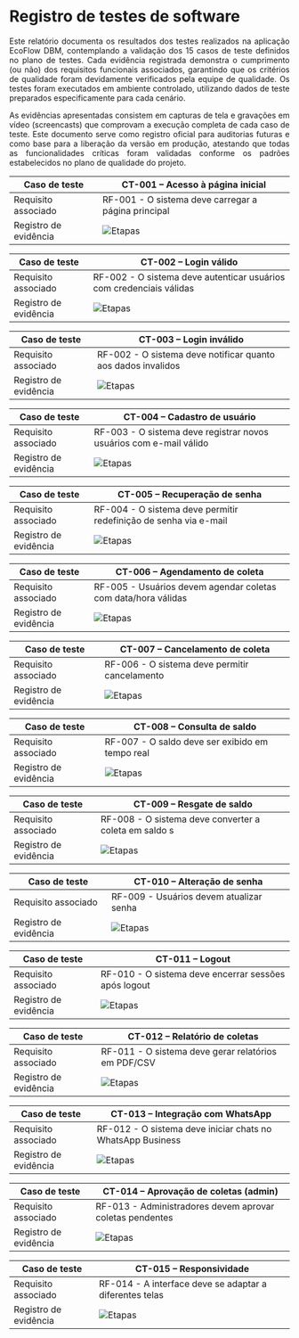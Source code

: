 # Registro de testes de software
<p align="justify">
Este relatório documenta os resultados dos testes realizados na aplicação EcoFlow DBM, contemplando a validação dos 15 casos de teste definidos no plano de testes. Cada evidência registrada demonstra o cumprimento (ou não) dos requisitos funcionais associados, garantindo que os critérios de qualidade foram devidamente verificados pela equipe de qualidade. Os testes foram executados em ambiente controlado, utilizando dados de teste preparados especificamente para cada cenário.
</p>

<p align="justify">
As evidências apresentadas consistem em capturas de tela e gravações em vídeo (screencasts) que comprovam a execução completa de cada caso de teste. Este documento serve como registro oficial para auditorias futuras e como base para a liberação da versão em produção, atestando que todas as funcionalidades críticas foram validadas conforme os padrões estabelecidos no plano de qualidade do projeto.
</p>


| Caso de teste          | CT-001 – Acesso à página inicial       |
|------------------------|----------------------------------------|
| Requisito associado    | RF-001 - O sistema deve carregar a página principal  |
| Registro de evidência  | ![Etapas](images/Login.png)            |

| Caso de teste          | CT-002 – Login válido                  |
|------------------------|----------------------------------------|
| Requisito associado    | RF-002 - O sistema deve autenticar usuários com credenciais válidas |
| Registro de evidência  | ![Etapas](images/Login.png)            |

| Caso de teste          | CT-003 – Login inválido                |
|------------------------|----------------------------------------|
| Requisito associado    | RF-002 - O sistema deve notificar quanto aos dados invalidos |
| Registro de evidência  | ![Etapas](images/Login.png)            |

| Caso de teste          | CT-004 – Cadastro de usuário           |
|------------------------|----------------------------------------|
| Requisito associado    | RF-003 - O sistema deve registrar novos usuários com e-mail válido |
| Registro de evidência  | ![Etapas](images/Login.png)            |

| Caso de teste          | CT-005 – Recuperação de senha          |
|------------------------|----------------------------------------|
| Requisito associado    | RF-004 - O sistema deve permitir redefinição de senha via e-mail |
| Registro de evidência  | ![Etapas](images/Login.png)            |

| Caso de teste          | CT-006 – Agendamento de coleta         |
|------------------------|----------------------------------------|
| Requisito associado    | RF-005 - Usuários devem agendar coletas com data/hora válidas |
| Registro de evidência  | ![Etapas](images/Login.png)            |

| Caso de teste          | CT-007 – Cancelamento de coleta        |
|------------------------|----------------------------------------|
| Requisito associado    | RF-006 - O sistema deve permitir cancelamento  |
| Registro de evidência  | ![Etapas](images/Login.png)            |

| Caso de teste          | CT-008 – Consulta de saldo             |
|------------------------|----------------------------------------|
| Requisito associado    | RF-007 - O saldo deve ser exibido em tempo real |
| Registro de evidência  | ![Etapas](images/Login.png)            |

| Caso de teste          | CT-009 – Resgate de saldo              |
|------------------------|----------------------------------------|
| Requisito associado    | RF-008 - O sistema deve converter a coleta em saldo s |
| Registro de evidência  | ![Etapas](images/Login.png)            |

| Caso de teste          | CT-010 – Alteração de senha            |
|------------------------|----------------------------------------|
| Requisito associado    | RF-009 - Usuários devem atualizar senha  |
| Registro de evidência  | ![Etapas](images/Login.png)            |

| Caso de teste          | CT-011 – Logout                        |
|------------------------|----------------------------------------|
| Requisito associado    | RF-010 - O sistema deve encerrar sessões após logout |
| Registro de evidência  | ![Etapas](images/Login.png)            |

| Caso de teste          | CT-012 – Relatório de coletas          |
|------------------------|----------------------------------------|
| Requisito associado    | RF-011 - O sistema deve gerar relatórios em PDF/CSV |
| Registro de evidência  | ![Etapas](images/Login.png)            |

| Caso de teste          | CT-013 – Integração com WhatsApp       |
|------------------------|----------------------------------------|
| Requisito associado    | RF-012 - O sistema deve iniciar chats no WhatsApp Business |
| Registro de evidência  | ![Etapas](images/Login.png)            |

| Caso de teste          | CT-014 – Aprovação de coletas (admin)  |
|------------------------|----------------------------------------|
| Requisito associado    | RF-013 - Administradores devem aprovar coletas pendentes |
| Registro de evidência  | ![Etapas](images/Login.png)            |

| Caso de teste          | CT-015 – Responsividade                |
|------------------------|----------------------------------------|
| Requisito associado    | RF-014 - A interface deve se adaptar a diferentes telas |
| Registro de evidência  | ![Etapas](images/Login.png)            |
